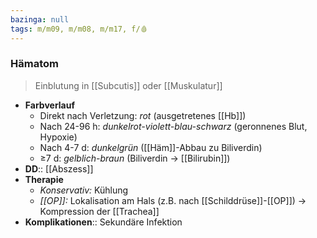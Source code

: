 ```yaml
---
bazinga: null
tags: m/m09, m/m08, m/m17, f/🩸
---
```

### Hämatom
> Einblutung in [[Subcutis]] oder [[Muskulatur]]

- **Farbverlauf**
	- Direkt nach Verletzung: *rot* (ausgetretenes [[Hb]])
	- Nach 24-96 h: *dunkelrot-violett-blau-schwarz*  (geronnenes Blut, Hypoxie)
	- Nach 4-7 d: *dunkelgrün* ([[Häm]]-Abbau zu Biliverdin)
	- ≥7 d: *gelblich-braun* (Biliverdin → [[Bilirubin]])
- **DD**:: [[Abszess]]
- **Therapie**
	- *Konservativ:* Kühlung
	- *[[OP]]:* Lokalisation am Hals (z.B. nach [[Schilddrüse]]-[[OP]]) → Kompression der [[Trachea]]
- **Komplikationen**:: Sekundäre Infektion
